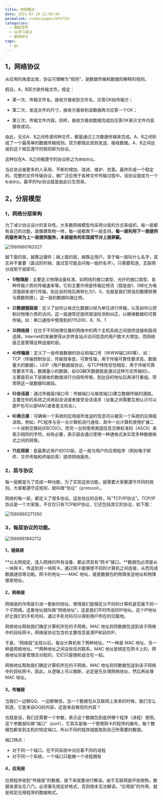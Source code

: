 ```yaml
---
title: 网络概述
date: 2021-07-10 22:03:44
permalink: /code/pages/87b72d/
categories:
  - 编程世界
  - Go学习笔记
  - 基础部分
tags:
  - go
---
```


## 1，网络协议



从应用的角度出发，协议可理解为“规则”，是数据传输和数据的解释的规则。

假设，A、B双方欲传输文件。规定：

- 第一次，传输文件名，接收方接收到文件名，应答OK给传输方；

- 第二次，发送文件的尺寸，接收方接收到该数据再次应答一个OK；

- 第三次，传输文件内容。同样，接收方接收数据完成后应答OK表示文件内容接收成功。


由此，无论A、B之间传递何种文件，都是通过三次数据传输来完成。A、B之间形成了一个最简单的数据传输规则。双方都按此规则发送、接收数据。A、B之间达成的这个相互遵守的规则即为协议。

这种仅在A、B之间被遵守的协议称之为`原始协议`。

当此协议被更多的人采用，不断的增加、改进、维护、完善。最终形成一个稳定的、完整的文件传输协议，被广泛应用于各种文件传输过程中。该协议就成为一个`标准协议`。最早的ftp协议就是由此衍生而来。

## 2，分层模型

### 1，网络分层架构

为了减少协议设计的复杂性，大多数网络模型均采用分层的方式来组织。每一层都有自己的功能，就像建筑物一样，每一层都靠下一层支持。**每一层利用下一层提供的服务来为上一层提供服务，本层服务的实现细节对上层屏蔽。**



![1560660163327](http://t.eryajf.net/imgs/2021/09/0c342a3380a331a6.jpg)



越下面的层，越靠近硬件；越上面的层，越靠近用户。至于每一层叫什么名字，其实并不重要（面试的时候，面试官可能会问每一层的名字）。只需要知道，互联网分成若干层即可。

- **1)物理层**：主要定义物理设备标准，如网线的接口类型、光纤的接口类型、各种传输介质的传输速率等。它的主要作用是传输比特流（就是由1、0转化为电流强弱来进行传输，到达目的地后再转化为1、0，也就是我们常说的数模转换与模数转换）。这一层的数据叫做比特。

- **2)数据链路层**：定义了如何让格式化数据以帧为单位进行传输，以及如何让控制对物理介质的访问。这一层通常还提供错误检测和纠正，以确保数据的可靠传输。如：串口通信中使用到的115200、8、N、1

- **3)网络层**：在位于不同地理位置的网络中的两个主机系统之间提供连接和路径选择。Internet的发展使得从世界各站点访问信息的用户数大大增加，而网络层正是管理这种连接的层。

- **4)传输层**：定义了一些传输数据的协议和端口号（WWW端口80等），如：TCP（传输控制协议，传输效率低，可靠性强，用于传输可靠性要求高，数据量大的数据），UDP（用户数据报协议，与TCP特性恰恰相反，用于传输可靠性要求不高，数据量小的数据，如QQ聊天数据就是通过这种方式传输的）。 主要是将从下层接收的数据进行分段和传输，到达目的地址后再进行重组。常常把这一层数据叫做段。

- **5)会话层**：通过传输层(端口号：传输端口与接收端口)建立数据传输的通路。主要在你的系统之间发起会话或者接受会话请求（设备之间需要互相认识可以是IP也可以是MAC或者是主机名）。

- **6)表示层**：可确保一个系统的应用层所发送的信息可以被另一个系统的应用层读取。例如，PC程序与另一台计算机进行通信，其中一台计算机使用扩展二一十进制交换码(EBCDIC)，而另一台则使用美国信息交换标准码（ASCII）来表示相同的字符。如有必要，表示层会通过使用一种通格式来实现多种数据格式之间的转换。

- **7)应用层**：是最靠近用户的OSI层。这一层为用户的应用程序（例如电子邮件、文件传输和终端仿真）提供网络服务。



### 2，层与协议

每一层都是为了完成一种功能，为了实现这些功能，就需要大家都遵守共同的规则。大家都遵守这规则，就叫做“协议”（protocol）。

网络的每一层，都定义了很多协议。这些协议的总称，叫“TCP/IP协议”。TCP/IP协议是一个大家族，不仅仅只有TCP和IP协议，它还包括其它的协议，如下图： 

![1560660271350](http://t.eryajf.net/imgs/2021/09/403d044c19746a45.jpg)



### 3，每层协议的功能。

![1560661942712](http://t.eryajf.net/imgs/2021/09/6b96cf8734feed54.jpg)



#### 1，链路层

**以太网规定，连入网络的所有设备，都必须具有“网卡”接口。**数据包必须是从一块网卡，传送到另一块网卡。通过网卡能够使不同的计算机之间连接，从而完成数据通信等功能。网卡的地址——MAC 地址，就是数据包的物理发送地址和物理接收地址。

#### 2，网络层

网络层的作用是引进一套新的地址，使得我们能够区分不同的计算机是否属于同一个子网络。这套地址就叫做“网络地址”，这是我们平时所说的IP地址。这个IP地址好比我们的手机号码，通过手机号码可以得到用户所在的归属地。

网络地址帮助我们确定计算机所在的子网络，MAC 地址则将数据包送到该子网络中的目标网卡。网络层协议包含的主要信息是源IP和目的IP。

于是，“网络层”出现以后，每台计算机有了两种地址，**一种是 MAC 地址，另一种是网络地址。**两种地址之间没有任何联系，MAC 地址是绑定在网卡上的，网络地址则是管理员分配的，它们只是随机组合在一起。

网络地址帮助我们确定计算机所在的子网络，MAC 地址则将数据包送到该子网络中的目标网卡。因此，从逻辑上可以推断，必定是先处理网络地址，然后再处理 MAC 地址。

#### 3，传输层

当我们一边聊QQ，一边聊微信，当一个数据包从互联网上发来的时候，我们怎么知道，它是来自QQ的内容，还是来自微信的内容？

也就是说，我们还需要一个参数，表示这个数据包到底供哪个程序（进程）使用。这个参数就叫做“端口”（port），它其实是每一个使用网卡的程序的编号。每个数据包都发到主机的特定端口，所以不同的程序就能取到自己所需要的数据。

端口特点：

- 对于同一个端口，在不同系统中对应着不同的进程
- 对于同一个系统，一个端口只能被一个进程拥有

#### 4，应用层

应用程序收到“传输层”的数据，接下来就要进行解读。由于互联网是开放架构，数据来源五花八门，必须事先规定好格式，否则根本无法解读。“应用层”的作用，就是规定应用程序的数据格式。

